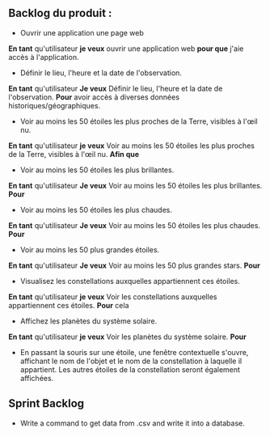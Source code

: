 ## Backlog du produit :
- Ouvrir une application une page web

**En tant** qu'utilisateur **je veux** ouvrir une application web **pour que** j'aie accès à l'application.
- Définir le lieu, l'heure et la date de l'observation.

**En tant** qu'utilisateur **Je veux** Définir le lieu, l'heure et la date de l'observation. **Pour** avoir accès à diverses données historiques/géographiques.
- Voir au moins les 50 étoiles les plus proches de la Terre, visibles à l'œil nu.

**En tant** qu'utilisateur **je veux** Voir au moins les 50 étoiles les plus proches de la Terre, visibles à l'œil nu. **Afin que** 
- Voir au moins les 50 étoiles les plus brillantes.

**En tant** qu'utilisateur **Je veux** Voir au moins les 50 étoiles les plus brillantes. **Pour** 
- Voir au moins les 50 étoiles les plus chaudes.

**En tant** qu'utilisateur **Je veux** Voir au moins les 50 étoiles les plus chaudes. **Pour** 
- Voir au moins les 50 plus grandes étoiles.

**En tant** qu'utilisateur **Je veux** Voir au moins les 50 plus grandes stars. **Pour** 
- Visualisez les constellations auxquelles appartiennent ces étoiles.

**En tant** qu'utilisateur **je veux** Voir les constellations auxquelles appartiennent ces étoiles. **Pour** cela 
- Affichez les planètes du système solaire.

**En tant** qu'utilisateur **je veux** Voir les planètes du système solaire. **Pour**
- En passant la souris sur une étoile, une fenêtre contextuelle s'ouvre, affichant le nom de l'objet et le nom de la constellation à laquelle il appartient. Les autres étoiles de la constellation seront également affichées.

## Sprint Backlog
- Write a command to get data from .csv and write it into a database.